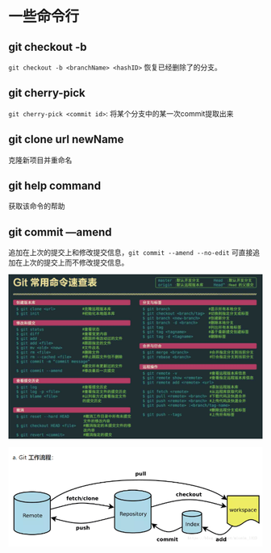 # 一些命令行

## git checkout -b

`git checkout -b <branchName> <hashID>` 恢复已经删除了的分支。

## git cherry-pick

`git cherry-pick <commit id>`: 将某个分支中的某一次commit提取出来

## git clone url newName

克隆新项目并重命名

## git help command

获取该命令的帮助

## git commit —amend

追加在上次的提交上和修改提交信息，`git commit --amend --no-edit` 可直接追加在上次的提交上而不修改提交信息。


![](./images/1.png)

![](./images/2.png)



